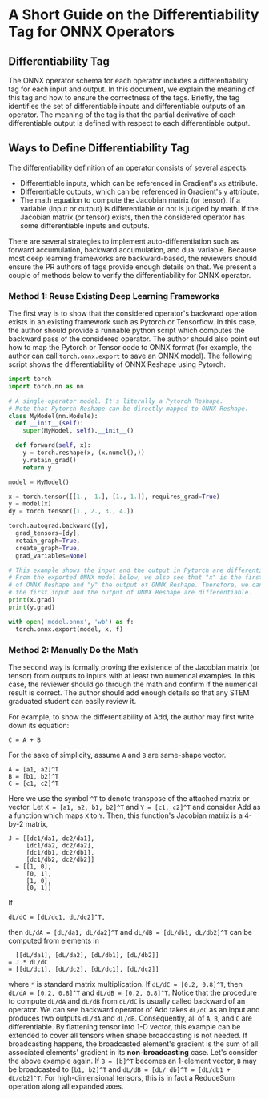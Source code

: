<!--
Copyright (c) ONNX Project Contributors

SPDX-License-Identifier: Apache-2.0
-->

# A Short Guide on the Differentiability Tag for ONNX Operators

## Differentiability Tag
The ONNX operator schema for each operator includes a differentiability tag for each input and output.
In this document, we explain the meaning of this tag and how to ensure the correctness of the tags.
Briefly, the tag identifies the set of differentiable inputs and differentiable outputs of an operator.
The meaning of the tag is that the partial derivative of each differentiable output is defined with respect to each differentiable output.

## Ways to Define Differentiability Tag
The differentiability definition of an operator consists of several aspects.

- Differentiable inputs, which can be referenced in Gradient's `xs` attribute.
- Differentiable outputs, which can be referenced in Gradient's `y` attribute.
- The math equation to compute the Jacobian matrix (or tensor). If a variable (input or output) is differentiable or not is judged by math. If the Jacobian matrix (or tensor) exists, then the considered operator has some differentiable inputs and outputs.

There are several strategies to implement auto-differentiation such as forward accumulation, backward accumulation, and dual variable.
Because most deep learning frameworks are backward-based, the reviewers should ensure the PR authors of tags provide enough details on that.
We present a couple of methods below to verify the differentiability for ONNX operator.

### Method 1: Reuse Existing Deep Learning Frameworks
The first way is to show that the considered operator's backward operation exists in an existing framework such as Pytorch or Tensorflow. In this case, the author should provide a runnable python script which computes the backward pass of the considered operator. The author should also point out how to map the Pytorch or Tensor code to ONNX format (for example, the author can call `torch.onnx.export` to save an ONNX model). The following script shows the differentiability of ONNX Reshape using  Pytorch.

```python
import torch
import torch.nn as nn

# A single-operator model. It's literally a Pytorch Reshape.
# Note that Pytorch Reshape can be directly mapped to ONNX Reshape.
class MyModel(nn.Module):
  def __init__(self):
    super(MyModel, self).__init__()

  def forward(self, x):
    y = torch.reshape(x, (x.numel(),))
    y.retain_grad()
    return y

model = MyModel()

x = torch.tensor([[1., -1.], [1., 1.]], requires_grad=True)
y = model(x)
dy = torch.tensor([1., 2., 3., 4.])

torch.autograd.backward([y],
  grad_tensors=[dy],
  retain_graph=True,
  create_graph=True,
  grad_variables=None)

# This example shows the input and the output in Pytorch are differentiable.
# From the exported ONNX model below, we also see that "x" is the first input
# of ONNX Reshape and "y" the output of ONNX Reshape. Therefore, we can say
# the first input and the output of ONNX Reshape are differentiable.
print(x.grad)
print(y.grad)

with open('model.onnx', 'wb') as f:
  torch.onnx.export(model, x, f)
```

### Method 2: Manually Do the Math
The second way is formally proving the existence of the Jacobian matrix (or tensor) from outputs to inputs with at least two numerical examples. In this case, the reviewer should go through the math and confirm if the numerical result is correct. The author should add enough details so that any STEM graduated student can easily review it.

For example, to show the differentiability of Add, the author may first write down its equation:
```
C = A + B
```
For the sake of simplicity, assume `A` and `B` are same-shape vector.
```
A = [a1, a2]^T
B = [b1, b2]^T
C = [c1, c2]^T
```
Here we use the symbol `^T` to denote transpose of the attached matrix or vector.
Let `X = [a1, a2, b1, b2]^T` and `Y = [c1, c2]^T` and consider Add as a function which maps `X` to `Y`.
Then, this function's Jacobian matrix is a 4-by-2 matrix,
```
J = [[dc1/da1, dc2/da1],
     [dc1/da2, dc2/da2],
     [dc1/db1, dc2/db1],
     [dc1/db2, dc2/db2]]
  = [[1, 0],
     [0, 1],
     [1, 0],
     [0, 1]]
```
If
```
dL/dC = [dL/dc1, dL/dc2]^T,
```
then `dL/dA = [dL/da1, dL/da2]^T` and `dL/dB = [dL/db1, dL/db2]^T` can be computed from elements in
```
  [[dL/da1], [dL/da2], [dL/db1], [dL/db2]]
= J * dL/dC
= [[dL/dc1], [dL/dc2], [dL/dc1], [dL/dc2]]
```
where `*` is standard matrix multiplication.
If `dL/dC = [0.2, 0.8]^T`, then `dL/dA = [0.2, 0.8]^T` and `dL/dB = [0.2, 0.8]^T`.
Notice that the procedure to compute `dL/dA` and `dL/dB` from `dL/dC` is usually called backward of an operator.
We can see backward operator of Add takes `dL/dC` as an input and produces two outputs `dL/dA` and `dL/dB`.
Consequently, all of `A`, `B`, and `C` are differentiable.
By flattening tensor into 1-D vector, this example can be extended to cover all tensors when shape broadcasting is not needed.
If broadcasting happens, the broadcasted element's gradient is the sum of all associated elements' gradient in its **non-broadcasting** case.
Let's consider the above example again.
If `B = [b]^T` becomes an 1-element vector, `B` may be broadcasted to `[b1, b2]^T` and `dL/dB = [dL/ db]^T = [dL/db1 + dL/db2]^T`.
For high-dimensional tensors, this is in fact a ReduceSum operation along all expanded axes.
